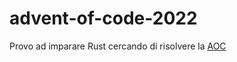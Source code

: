 # advent-of-code-2022

Provo ad imparare Rust cercando di risolvere la [AOC](https://adventofcode.com/2022)
